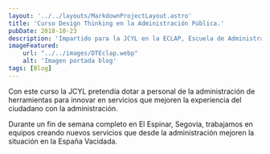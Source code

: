 ```yaml
---
layout: '../../layouts/MarkdownProjectLayout.astro'
title: 'Curso Design Thinking en la Administración Pública.'
pubDate: 2018-10-23
description: 'Impartido para la JCYL en la ECLAP, Escuela de Administración Pública de Castilla y León.'
imageFeatured:
    url: "../../images/DTEclap.webp"
    alt: 'Imagen portada blog'
tags: [Blog]
---
```

Con este curso la JCYL pretendía dotar a personal de la administración de herramientas para innovar en servicios que mejoren la experiencia del ciudadano con la administración.

Durante un fin de semana completo en El Espinar, Segovia, trabajamos en equipos creando nuevos servicios que desde la administración mejoren la situación en la España Vacidada.